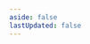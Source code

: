```yaml
---
aside: false
lastUpdated: false
---
```


<BlogHome />

<div class="busuanzi" hidden>
  <span id="busuanzi_value_site_pv" />
  <span id="busuanzi_value_site_uv" />
</div>
